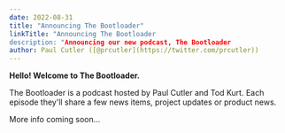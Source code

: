 ```yaml
---
date: 2022-08-31
title: "Announcing The Bootloader"
linkTitle: "Announcing The Bootloader
description: "Announcing our new podcast, The Bootloader
author: Paul Cutler ([@prcutler](https://twitter.com/prcutler))
---
```



**Hello!  Welcome to The Bootloader.**

The Bootloader is a podcast hosted by Paul Cutler and Tod Kurt.  Each episode they'll share a few
news items, project updates or product news.

More info coming soon...
